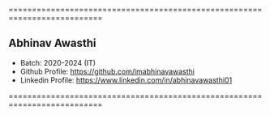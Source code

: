 
==========================================================================

## Abhinav Awasthi
- Batch: 2020-2024 (IT)
- Github Profile: https://github.com/imabhinavawasthi
- Linkedin Profile: https://www.linkedin.com/in/abhinavawasthi01

==========================================================================

